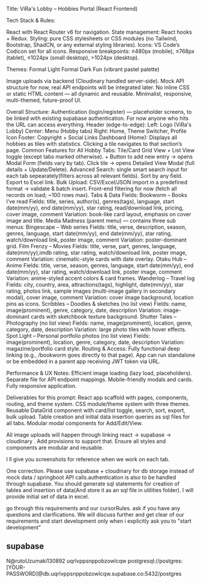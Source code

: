 Title: ViRa's Lobby – Hobbies Portal (React Frontend)

Tech Stack & Rules:

React with React Router v6 for navigation.
State management: React hooks + Redux.
Styling: pure CSS stylesheets or CSS modules (no Tailwind, Bootstrap, ShadCN, or any external styling libraries).
Icons: VS Code’s Codicon set for all icons.
Responsive breakpoints: ≤480px (mobile), ≤768px (tablet), ≤1024px (small desktop), >1024px (desktop).

Themes:
Formal Light
Formal Dark
Fun (vibrant pastel palette)

Image uploads via backend (Cloudinary handled server-side).
Mock API structure for now, real API endpoints will be integrated later.
No inline CSS or static HTML content — all dynamic and reusable.
Minimalist, responsive, multi-themed, future-proof UI.

Overall Structure:
Authentication (login/register) — placeholder screens, to be linked with existing supabase authentication. For now anyone who hits the URL can access everything.
Header (edge-to-edge):
	Left: Logo (ViRa's Lobby)
	Center: Menu (Hobby tabs)
	Right: Home, Theme Switcher, Profile Icon
Footer: Copyright + Social Links
Dashboard (Home):
	Displays all hobbies as tiles with statistics.
	Clicking a tile navigates to that section’s page.
Common Features for All Hobby Tabs:
	Tile/Card Grid View + List View toggle (except tabs marked otherwise).
	+ Button to add new entry → opens Modal Form (fields vary by tab).
	Click tile → opens Detailed View Modal (full details + Update/Delete).
	Advanced Search: single smart search input for each tab sepearately(filters across all relevant fields).
	Sort by any field.
	Export to Excel link.
	Bulk Upload: CSV/Excel/JSON import in a predefined format → validate & batch insert.
	Front-end filtering for now (fetch all records on load; ~100 rows max).
Tabs & Data Fields:
	Bookworm – Books I’ve read
		Fields: title, series, author(s), genres(tags), language, start date(mm/yy), end date(mm/yy), star rating, read/download link, pricing, cover image, comment
		Variation: book-like card layout, emphasis on cover image and title.
	Media Madness (parent menu) — contains three sub menus:
		Bingescape – Web series
			Fields: title, verse, description, season, genres, language, start date(mm/yy), end date(mm/yy), star rating, watch/download link, poster image, comment
			Variation: poster-dominant grid.
		Film Frenzy – Movies
			Fields: title, verse, part, genres, language, date(mm/yy),imdb rating, star rating, watch/download link, poster image, comment
			Variation: cinematic-style cards with date overlay.
		Otaku Hub – Anime
			Fields: title, verse, season, genres, language, start date(mm/yy), end date(mm/yy), star rating, watch/download link, poster image, comment
			Variation: anime-styled accent colors & card frames.
	Wanderlog – Travel log
		Fields: city, country, area, attractions(tags), highlight, date(mm/yy), star rating, photos link, sample images (multi-image gallery in secondary modal), cover image, comment
		Variation: cover image background, location pins as icons.
	Scribbles – Doodles & sketches (no list view)
		Fields: name, image(prominent), genre, category, date, description
		Variation: image-dominant cards with sketchbook texture background.
	Shutter Tales – Photography (no list view)
		Fields: name, image(prominent), location, genre, category, date, description
		Variation: large photo tiles with hover effects.
	Spot Light – Personal portfolio photos (no list view)
		Fields: image(prominent), location, genre, category, date, description
		Variation: magazine/portfolio card style.
Routing & Access:
	Fully functional deep linking (e.g., /bookworm goes directly to that page).
	App can run standalone or be embedded in a parent app receiving JWT token via URL. 

Performance & UX Notes:
	Efficient image loading (lazy load, placeholders).
	Separate file for API endpoint mappings.
	Mobile-friendly modals and cards. Fully responsive application.

Deliverables for this prompt:
	React app scaffold with pages, components, routing, and theme system.
	CSS module/theme system with three themes.
	Reusable DataGrid component with card/list toggle, search, sort, export, bulk upload.
	Table creation and initial data insertion queries as sql files for all tabs.
	Modular modal components for Add/Edit/View.

All image uploads will happen through linking react -> supabase -> cloudinary . Add provisions to support that.
Ensure all styles and components are modular and reusable.

I ll give you screenshots for reference when we work on each tab. 


One correction. Please use supabase + cloudinary for db storage instead of mock data / springboot API calls.authentication is also to be handled through supabase. You should generate sql statements for creation of tables and insertion of data(And store it as an sql file in utilities folder). I will provide initial set of data in excel.  


go through this requirements and our cursorRules. ask if you have any questions and clarifications.
We will discuss further and get clear of our requirements and start development only when i explicitly ask you to "start development"


## supabase
N@rutoUzumaki130892
uqrlvppsnppobzowlcqw
postgresql://postgres:[YOUR-PASSWORD]@db.uqrlvppsnppobzowlcqw.supabase.co:5432/postgres